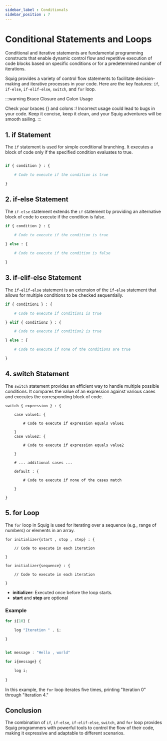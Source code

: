 ```yaml
---
sidebar_label : Conditionals
sidebar_position : 7
---
```


# Conditional Statements and Loops

Conditional and iterative statements are fundamental programming constructs that enable dynamic control flow and repetitive execution of code blocks based on specific conditions or for a predetermined number of iterations.

<!-- **Usage:**
- **When to Use:**
  - Use conditional statements when you need to execute different blocks of code based on specific conditions or criteria. They are essential for implementing decision-making logic in programs.
  - Conditional statements are commonly used for user input validation, flow control, error handling, algorithmic logic, and user interface interactions.
  - Use iterative statements when you need to perform a task multiple times without duplicating code. They are essential for automating repetitive tasks and processing sequences of data or events efficiently.
  - Iterative statements are commonly used for data processing, algorithm implementation, control flow, and task automation.
- **Choosing the Right Statement:**
  - Choose the appropriate type of conditional statement (e.g., if, if-else, switch) based on the number of conditions and the desired control flow.
  - Select the suitable type of iterative statement (e.g., for loop, while loop) based on the nature of the task and the termination condition.
- **Benefits:**
  - Combined, conditional and iterative statements help create more flexible, responsive, and efficient programs.
  - They improve code readability, maintainability, and performance by encapsulating decision-making and repetitive logic into concise and reusable constructs.
  - By leveraging conditional and iterative statements effectively, developers can streamline development, enhance functionality, and improve user experience in software applications. -->

Squig provides a variety of control flow statements to facilitate decision-making and iterative processes in your code. Here are the key features: `if`, `if-else`, `if-elif-else`, `switch`, and `for` loop.

:::warning Brace Closure and Colon Usage

Check your braces {} and colons :! Incorrect usage could lead to bugs in your code. Keep it concise, keep it clean, and your Squig adventures will be smooth sailing.
:::

## 1. if Statement

The `if` statement is used for simple conditional branching. It executes a block of code only if the specified condition evaluates to true.

```py

if { condition } : {

    # Code to execute if the condition is true

}
```

## 2. if-else Statement

The `if-else` statement extends the `if` statement by providing an alternative block of code to execute if the condition is false.

```python
if { condition } : {
    
    # Code to execute if the condition is true

} else : {

    # Code to execute if the condition is false

}
```

## 3. if-elif-else Statement

The `if-elif-else` statement is an extension of the `if-else` statement that allows for multiple conditions to be checked sequentially.

```python
if { condition1 } : {

    # Code to execute if condition1 is true

} elif { condition2 } : {

    # Code to execute if condition2 is true

} else : {

    # Code to execute if none of the conditions are true

}
```

## 4. switch Statement

The `switch` statement provides an efficient way to handle multiple possible conditions. It compares the value of an expression against various cases and executes the corresponding block of code.

```squig
switch { expression } : {

    case value1: {

        # Code to execute if expression equals value1

    }
    case value2: {

        # Code to execute if expression equals value2

    }

    # ... additional cases ...

    default : {

        # Code to execute if none of the cases match

    }

}

```

## 5. for Loop

The `for` loop in Squig is used for iterating over a sequence (e.g., range of numbers) or elements in an array.

```squig
for initializer{start , stop , step} : {

    // Code to execute in each iteration

}

for initializer{sequence} : {

    // Code to execute in each iteration

}
```

- **initializer**: Executed once before the loop starts.
- **start** and **step** are optional

### Example

```js
for i{10} {

    log "Iteration " , i;
    
}


let message : "Hello , world"

for i{message} {

    log i;
    
}
```

In this example, the `for` loop iterates five times, printing "Iteration 0" through "Iteration 4."

## Conclusion

The combination of `if`, `if-else`, `if-elif-else`, `switch`, and `for` loop provides Squig programmers with powerful tools to control the flow of their code, making it expressive and adaptable to different scenarios.
